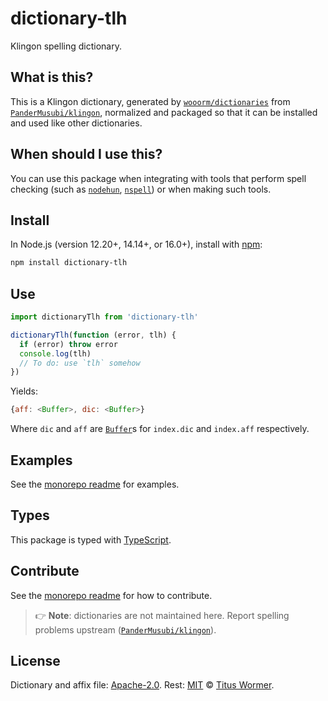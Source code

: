# dictionary-tlh

Klingon spelling dictionary.

## What is this?

This is a Klingon dictionary,
generated by [`wooorm/dictionaries`][dictionaries] from
[`PanderMusubi/klingon`][source],
normalized and packaged so that it can be installed and used like other
dictionaries.

## When should I use this?

You can use this package when integrating with tools that perform spell checking
(such as [`nodehun`][nodehun], [`nspell`][nspell]) or when making such tools.

## Install

In Node.js (version 12.20+, 14.14+, or 16.0+), install with [npm][]:

```sh
npm install dictionary-tlh
```

## Use

```js
import dictionaryTlh from 'dictionary-tlh'

dictionaryTlh(function (error, tlh) {
  if (error) throw error
  console.log(tlh)
  // To do: use `tlh` somehow
})
```

Yields:

```js
{aff: <Buffer>, dic: <Buffer>}
```

Where `dic` and `aff` are [`Buffer`][buffer]s for `index.dic` and `index.aff`
respectively.

## Examples

See the [monorepo readme][dictionaries] for examples.

## Types

This package is typed with [TypeScript][].

## Contribute

See the [monorepo readme][dictionaries] for how to contribute.

> 👉 **Note**: dictionaries are not maintained here.
> Report spelling problems upstream ([`PanderMusubi/klingon`][source]).

## License

Dictionary and affix file: [Apache-2.0](https://github.com/wooorm/dictionaries/blob/main/dictionaries/tlh/license).
Rest: [MIT][] © [Titus Wormer][home].

[hunspell]: https://hunspell.github.io

[nodehun]: https://github.com/nathanjsweet/nodehun

[nspell]: https://github.com/wooorm/nspell

[macos]: https://github.com/wooorm/dictionaries#example-use-with-macos

[source]: https://github.com/PanderMusubi/klingon

[npm]: https://docs.npmjs.com/cli/install

[dictionaries]: https://github.com/wooorm/dictionaries

[mit]: https://github.com/wooorm/dictionaries/blob/main/license

[buffer]: https://nodejs.org/api/buffer.html#buffer_buffer

[home]: https://wooorm.com

[typescript]: https://www.typescriptlang.org
